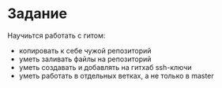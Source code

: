 # Задание 

Научиьтся работать с гитом:
- копировать к себе чужой репозиторий
- уметь заливать файлы на репозиторий
- уметь создавать и добавлять на гитхаб ssh-ключи
- уметь работать в отдельных ветках, а не только в master

